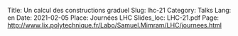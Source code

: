 Title: Un calcul des constructions graduel
Slug: lhc-21
Category: Talks
Lang: en
Date: 2021-02-05
Place: Journées LHC
Slides_loc: LHC-21.pdf
Page: http://www.lix.polytechnique.fr/Labo/Samuel.Mimram/LHC/journees.html